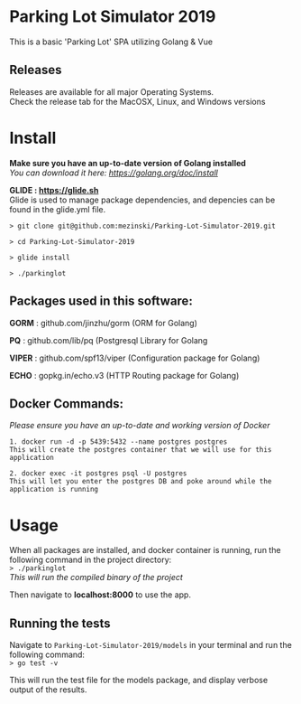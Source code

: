 # Parking Lot Simulator 2019

This is a basic 'Parking Lot' SPA utilizing Golang &amp; Vue

## Releases
Releases are available for all major Operating Systems.<br>
Check the release tab for the MacOSX, Linux, and Windows versions

# Install

<strong>Make sure you have an up-to-date version of Golang installed</strong><br>
<em>You can download it here: https://golang.org/doc/install</em>

<strong>GLIDE : https://glide.sh </strong></br>
Glide is used to manage package dependencies, and depencies can be found in the glide.yml file.

`> git clone git@github.com:mezinski/Parking-Lot-Simulator-2019.git`

`> cd Parking-Lot-Simulator-2019`

`> glide install`

`> ./parkinglot`

## Packages used in this software:
<strong>GORM</strong>  : github.com/jinzhu/gorm (ORM for Golang)

<strong>PQ</strong>    : github.com/lib/pq (Postgresql Library for Golang

<strong>VIPER</strong> : github.com/spf13/viper (Configuration package for Golang)

<strong>ECHO</strong>  : gopkg.in/echo.v3 (HTTP Routing package for Golang)

## Docker Commands:

<em>Please ensure you have an up-to-date and working version of Docker</em>
```
1. docker run -d -p 5439:5432 --name postgres postgres
This will create the postgres container that we will use for this application

2. docker exec -it postgres psql -U postgres
This will let you enter the postgres DB and poke around while the application is running
```

# Usage

When all packages are installed, and docker container is running, run the following command in the project directory:<br>
`> ./parkinglot`<br>
<i>This will run the compiled binary of the project</i>

Then navigate to <strong>localhost:8000</strong> to use the app.

## Running the tests

Navigate to `Parking-Lot-Simulator-2019/models` in your terminal and run the following command:<br>
`> go test -v`

This will run the test file for the models package, and display verbose output of the results.
